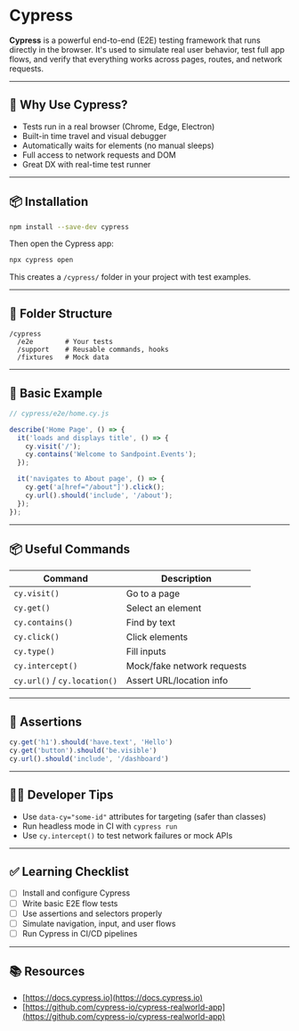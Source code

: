# Cypress

**Cypress** is a powerful end-to-end (E2E) testing framework that runs directly in the browser. It's used to simulate real user behavior, test full app flows, and verify that everything works across pages, routes, and network requests.

---

## 🎯 Why Use Cypress?

- Tests run in a real browser (Chrome, Edge, Electron)
- Built-in time travel and visual debugger
- Automatically waits for elements (no manual sleeps)
- Full access to network requests and DOM
- Great DX with real-time test runner

---

## 📦 Installation

```bash
npm install --save-dev cypress
```

Then open the Cypress app:
```bash
npx cypress open
```

This creates a `/cypress/` folder in your project with test examples.

---

## 📁 Folder Structure

```
/cypress
  /e2e        # Your tests
  /support    # Reusable commands, hooks
  /fixtures   # Mock data
```

---

## 🧪 Basic Example

```js
// cypress/e2e/home.cy.js

describe('Home Page', () => {
  it('loads and displays title', () => {
    cy.visit('/');
    cy.contains('Welcome to Sandpoint.Events');
  });

  it('navigates to About page', () => {
    cy.get('a[href="/about"]').click();
    cy.url().should('include', '/about');
  });
});
```

---

## 📦 Useful Commands

| Command             | Description |
|---------------------|-------------|
| `cy.visit()`         | Go to a page |
| `cy.get()`           | Select an element |
| `cy.contains()`      | Find by text |
| `cy.click()`         | Click elements |
| `cy.type()`          | Fill inputs |
| `cy.intercept()`     | Mock/fake network requests |
| `cy.url()` / `cy.location()` | Assert URL/location info |

---

## 🧪 Assertions

```js
cy.get('h1').should('have.text', 'Hello')
cy.get('button').should('be.visible')
cy.url().should('include', '/dashboard')
```

---

## 🧑‍🔧 Developer Tips

- Use `data-cy="some-id"` attributes for targeting (safer than classes)
- Run headless mode in CI with `cypress run`
- Use `cy.intercept()` to test network failures or mock APIs

---

## ✅ Learning Checklist

- [ ] Install and configure Cypress
- [ ] Write basic E2E flow tests
- [ ] Use assertions and selectors properly
- [ ] Simulate navigation, input, and user flows
- [ ] Run Cypress in CI/CD pipelines

---

## 📚 Resources

- [https://docs.cypress.io](https://docs.cypress.io)
- [https://github.com/cypress-io/cypress-realworld-app](https://github.com/cypress-io/cypress-realworld-app)
